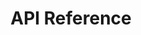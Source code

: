 ---
title: API Reference

language_tabs:
  - cURL
  - Node
  - Ruby

toc_footers:

includes:
  - api.introduction
  - api.authentication
  - api.rate_limits
  - api.errors
  - resource.customers

search: true
---